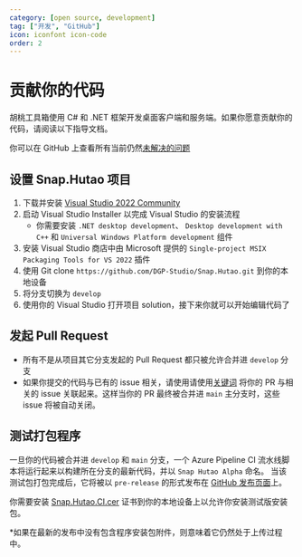 ```yaml
---
category: [open source, development]
tag: ["开发", "GitHub"]
icon: iconfont icon-code
order: 2
---
```


# 贡献你的代码

胡桃工具箱使用 C# 和 .NET 框架开发桌面客户端和服务端。如果你愿意贡献你的代码，请阅读以下指导文档。

你可以在 GitHub 上查看所有当前仍然[未解决的问题](https://github.com/DGP-Studio/Snap.Hutao/issues?q=is%3Aissue+is%3Aopen+-label%3A%E5%B7%B2%E4%BF%AE%E5%A4%8D+)

## <HopeIcon icon="iconfont icon-visual-studio" size="1.5rem" color="rgb(193,142,241)" /> 设置 Snap.Hutao 项目

1. 下载并安装 [Visual Studio 2022 Community](https://visualstudio.microsoft.com/downloads/)
2. 启动 Visual Studio Installer 以完成 Visual Studio 的安装流程
   - 你需要安装 `.NET desktop development`、 `Desktop development with C++` 和 `Universal Windows Platform development` 组件
3. 安装 Visual Studio 商店中由 Microsoft 提供的 `Single-project MSIX Packaging Tools for VS 2022` 插件
4. 使用 Git clone `https://github.com/DGP-Studio/Snap.Hutao.git` 到你的本地设备
5. 将分支切换为 `develop`
6. 使用你的 Visual Studio 打开项目 solution，接下来你就可以开始编辑代码了

## <HopeIcon icon="iconfont icon-pull-request" size="1.5rem" /> 发起 Pull Request

- 所有不是从项目其它分支发起的 Pull Request 都只被允许合并进 `develop` 分支
- 如果你提交的代码与已有的 issue 相关，请使用请使用[关键词](https://docs.github.com/en/get-started/writing-on-github/working-with-advanced-formatting/using-keywords-in-issues-and-pull-requests)
  将你的 PR 与相关的 issue 关联起来。这样当你的 PR 最终被合并进 `main` 主分支时，这些 issue 将被自动关闭。

## <HopeIcon icon="iconfont icon-build-package" size="1.5rem" /> 测试打包程序

一旦你的代码被合并进 `develop` 和 `main` 分支，一个 Azure Pipeline CI 流水线脚本将运行起来以构建所在分支的最新代码，并以 `Snap Hutao Alpha` 命名。
当该测试包打包完成后，它将被以 `pre-release` 的形式发布在 [GitHub 发布页面](https://github.com/DGP-Studio/Snap.Hutao/releases)上。

你需要安装 [Snap.Hutao.CI.cer](https://github.com/DGP-Studio/Snap.Hutao/releases/download/2023.10.3.1/Snap.Hutao.CI.cer)
证书到你的本地设备上以允许你安装测试版安装包。

\*如果在最新的发布中没有包含程序安装包附件，则意味着它仍然处于上传过程中。
